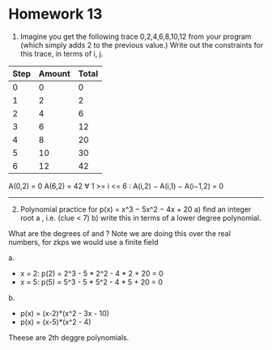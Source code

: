 # Homework 13


1. Imagine you get the following trace
0,2,4,6,8,10,12
from your program (which simply adds 2 to the previous value.)
Write out the constraints for this trace, in terms of i, j.

| Step | Amount | Total |
| - | - | - |
| 0 | 0 | 0 |
| 1 | 2 | 2 |
| 2 | 4 | 6 |
| 3 | 6 | 12 |
| 4 | 8 | 20 |
| 5 | 10 | 30 |
| 6 | 12 | 42 |


A(0,2) = 0
A(6,2) = 42
∀ 1 >= i <= 6 : A(i,2) − A(i,1) − A(i−1,2) = 0

--- 

2. Polynomial practice
for p(x) = x^3 − 5x^2 − 4x + 20
a) find an integer root a , i.e. (clue < 7)
b) write this in terms of a lower degree polynomial.

What are the degrees of and ?
Note we are doing this over the real numbers, for zkps we would use a finite field

a.

- x = 2: p(2) = 2^3 - 5 * 2^2 - 4 * 2 + 20 = 0
- x = 5: p(5) = 5^3 - 5 * 5^2 - 4 * 5 + 20 = 0

b. 

- p(x) = (x-2)*(x^2 - 3x - 10)
- p(x) = (x-5)*(x^2 - 4)

Theese are 2th deggre polynomials.
